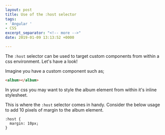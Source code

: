 ```yaml
---
layout: post
title: Use of the :host selector
tags:
- 'Angular '
- CSS
excerpt_separator: "<!-- more -->"
date: 2019-01-09 13:13:52 +0000

---
```

The `:host` selector can be used to target custom components from within a css environment. Let's have a look!

<!-- more -->

Imagine you have a custom component such as;

```html
<album></album>
```
In your css you may want to style the album element from within it's inline stylesheet. 

This is where the `:host` selector comes in handy. Consider the below usage to add 10 pixels of margin to the album element.

```
:host {
  margin: 10px;
}
```